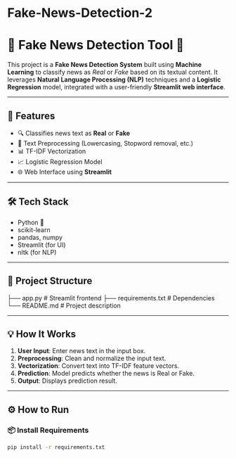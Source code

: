 # Fake-News-Detection-2
# 📰 Fake News Detection Tool 🧠

This project is a **Fake News Detection System** built using **Machine Learning** to classify news as *Real* or *Fake* based on its textual content. It leverages **Natural Language Processing (NLP)** techniques and a **Logistic Regression** model, integrated with a user-friendly **Streamlit web interface**.

---

## 🚀 Features

- 🔍 Classifies news text as **Real** or **Fake**
- 🧹 Text Preprocessing (Lowercasing, Stopword removal, etc.)
- 📊 TF-IDF Vectorization
- 📈 Logistic Regression Model
- 🌐 Web Interface using **Streamlit**

---

## 🛠️ Tech Stack

- Python 🐍
- scikit-learn
- pandas, numpy
- Streamlit (for UI)
- nltk (for NLP)

---

## 📁 Project Structure

├── app.py # Streamlit frontend
├── requirements.txt # Dependencies
└── README.md # Project description


---

## 💡 How It Works

1. **User Input**: Enter news text in the input box.
2. **Preprocessing**: Clean and normalize the input text.
3. **Vectorization**: Convert text into TF-IDF feature vectors.
4. **Prediction**: Model predicts whether the news is Real or Fake.
5. **Output**: Displays prediction result.

---

## ⚙️ How to Run

### 📦 Install Requirements
```bash
pip install -r requirements.txt


